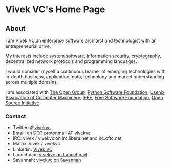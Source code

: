 # Vivek VC's Home Page

## About

I am Vivek VC,an enterprise software architect and technologist with an entrepreneurial drive. 

My interests include system software, information security, cryptography, decentralized network protocols and programming languages. 

I would consider myself a continuous learner of emerging technologies with in-depth business, application, data, technology and market understanding across multiple domains.

I am associated with [The Open Group](https://www.opengroup.org/), [Python Software Foundation](https://www.python.org/psf/), [Usenix](https://www.usenix.org), [Assocation of Computer Machinery](https://acm.org), [IEEE](https://www.ieee.org), [Free Software Foundation](https://fsf.org), [Open Source Initiative](https://opensource.org)


### Contact

- Twitter: [@vivekvc](https://www.twitter.com/vivekvc)
- Email: ch DOT protonmail AT vivekvc
- IRC: vivek / vivekvc on irc.libera.net and irc.oftc.net
- Matrix:  vivek / vivekvc
- Linkedin: [Vivek VC](https://www.linkedin.com/in/vivekvc)
- Launchpad: [vivekvc on Launchpad](https://launchpad.net/~vivekvc)
- Savannah: [vivekvc on Savannah](https://savannah.gnu.org/users/vivekvc)

